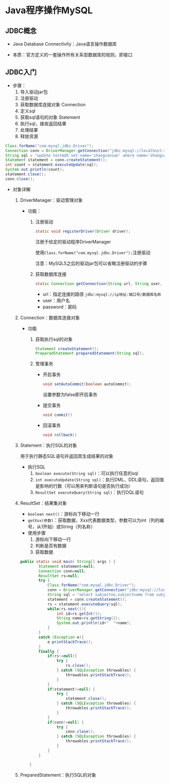 # Java程序操作MySQL

## JDBC概念

-   Java Database Connectivity：Java语言操作数据库

-   本质：官方定义的一套操作所有关系型数据库的规则，即接口

## JDBC入门

-   步骤：
    1.  导入驱动jar包
    2.  注册驱动
    3.  获取数据库连接对象 Connection
    4.  定义sql
    5.  获取sql语句的对象 Statement
    6.  执行sql，接收返回结果
    7.  处理结果
    8.  释放资源

```java
Class.forName("com.mysql.jdbc.Driver");
Connection conn = DriverManager.getConnection("jdbc:mysql://localhost:3306/school", "root", "123456");
String sql = "update testmd5 set name='zhangsansan' where name='zhangsan'";
Statement statement = conn.createStatement();
int count = statement.executeUpdate(sql);
System.out.println(count);
statement.close();
conn.close();
```

-   对象详解

    1.  DriverManager：驱动管理对象

        -   功能：

            1.  注册驱动

                ```java
                static void registerDriver(Driver driver);
                ```

                注册于给定的驱动程序DriverManager

                使用`Class.forName("com.mysql.jdbc.Driver");`注册驱动

                注意：MySQL5之后的驱动jar包可以省略注册驱动的步骤

            2.  获取数据库连接

                ```java
                static Connection getConnection(String url, String user, String password);
                ```

                -   url：指定连接的路径 `jdbc:mysql://ip地址:端口号/数据库名称`
                -   user：用户名
                -   password：密码

    2.  Connection：数据库连接对象

        -   功能

            1.  获取执行sql的对象

                ```java
                Statement createStatement();
                PreparedStatement preparedStatement(String sql);
                ```

            2.  管理事务

                -   开启事务

                    ```java
                    void setAutoCommit(boolean autoCommit);
                    ```

                    设置参数为false即开启事务

                -   提交事务

                    ```java
                    void commit()
                    ```

                -   回滚事务

                    ```java
                    void rollback()
                    ```

    3.  Statement：执行SQL的对象

        用于执行静态SQL语句并返回其生成结果的对象

        -   执行SQL
            1.  `boolean execute(String sql)`：可以执行任意的sql
            2.  `int executeUpdate(String sql)`：执行DML、DDL语句，返回值是影响的行数（可以用来判断语句是否执行成功）
            3.  `ResultSet executeQuery(String sql)`：执行DQL语句

    4.  ResultSet：结果集对象

        -   `boolean next()`：游标向下移动一行
        -   `getXxx(参数)`：获取数据，Xxx代表数据类型，参数可以为int（列的编号，从1开始）或String（列名称）
        -   使用步骤
            1.  游标向下移动一行
            2.  判断是否有数据
            3.  获取数据

        ```java
        public static void main( String[] args ) {
                Statement statement=null;
                Connection conn=null;
                ResultSet rs=null;
                try {
                    Class.forName("com.mysql.jdbc.Driver");
                    conn = DriverManager.getConnection("jdbc:mysql://localhost:3306/school", "root", "123456");
                    String sql = "select subjectno,subjectname from subject";
                    statement = conn.createStatement();
                    rs = statement.executeQuery(sql);
                    while(rs.next()){
                        int id=rs.getInt(1);
                        String name=rs.getString(2);
                        System.out.println(id+"  "+name);
                    }
                }
                catch (Exception e){
                    e.printStackTrace();
                }
                finally {
                    if(rs!=null){
                        try {
                            rs.close();
                        } catch (SQLException throwables) {
                            throwables.printStackTrace();
                        }
                    }
                    if(statement!=null) {
                        try {
                            statement.close();
                        } catch (SQLException throwables) {
                            throwables.printStackTrace();
                        }
                    }
                    if(conn!=null) {
                        try {
                            conn.close();
                        } catch (SQLException throwables) {
                            throwables.printStackTrace();
                        }
                    }
                }
        
            }
        ```

    5.  PreparedStatement：执行SQL的对象

